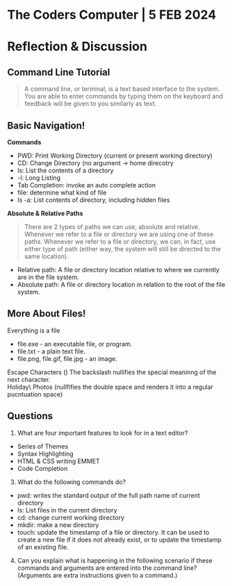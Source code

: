 # The Coders Computer | 5 FEB 2024  

# Reflection & Discussion 

## **Command Line Tutorial**

>A command line, or terminal, is a text based interface to the system. You are able to enter commands by typing them on the keyboard and feedback will be given to you similarly as text.

## **Basic Navigation!**

**Commands**  
- PWD: Print Working Directory (current or present working directory)
- CD: Change Directory (no argument -> home direcotry
- ls: List the contents of a directory
- -l: Long Listing
- Tab Completion: invoke an auto complete action
- file: determine what kind of file
- ls -a: List contents of directory, including hidden files


**Absolute & Relative Paths**  

> There are 2 types of paths we can use, absolute and relative. Whenever we refer to a file or directory we are using one of these paths. Whenever we refer to a file or directory, we can, in fact, use either type of path (either way, the system will still be directed to the same location).

-  Relative path: A file or directory location relative to where we currently are in the file system.
-  Absolute path: A file or directory location in relation to the root of the file system.

## **More About Files!**

Everything is a file  
- file.exe - an executable file, or program.
- file.txt - a plain text file.
- file.png, file.gif, file.jpg - an image.

Escape Characters
(\) The backslash nullifies the special meaninng of the next character.  
Holiday\ Photos (nullfifies the double space and renders it into a regular pucntuation space)
 
## **Questions**

1. What are four important features to look for in a text editor?
-  Series of Themes
-  Syntax Highlighting
-  HTML & CSS writing EMMET
-  Code Completion
   
3. What do the following commands do?
- pwd: writes the standard output of the full path name of current directory
- ls: List files in the current directory
- cd: change current working directory
- mkdir: make a new directory
- touch:  update the timestamp of a file or directory. It can be used to create a new file if it does not already exist, or to update the timestamp of an existing file.
   
4. Can you explain what is happening in the following scenario if these commands and arguments are entered into the command line? \(Arguments are extra instructions given to a command.\)
   

